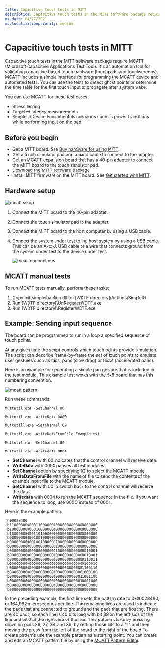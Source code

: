 ```yaml
---
title: Capacitive touch tests in MITT
description: Capacitive touch tests in the MITT software package require MCATT (Microsoft Capacitive Applications Test Tool).
ms.date: 04/27/2021
ms.localizationpriority: medium
---
```


# Capacitive touch tests in MITT

Capacitive touch tests in the MITT software package require MCATT (Microsoft Capacitive Applications Test Tool). It's an automation tool for validating capacitive based touch hardware (touchpads and touchscreens). MCATT includes a simple interface for programming the MCATT device and automated tests. You can use the tests to detect ghost points or determine the time table for the first touch input to propagate after system wake.

You can use MCATT for these test cases:

- Stress testing
- Targeted latency measurements
- SimpleIo/Device Fundamentals scenarios such as power transitions while performing input on the pad.

## Before you begin

- Get a MITT board. See [Buy hardware for using MITT](./multi-interface-test-tool--mitt--.md).
- Get a touch simulator pad and a band cable to connect to the adapter.
- Get an MCATT expansion board that has a 40-pin adapter to connect the MITT board to the touch simulator pad.
- [Download the MITT software package](download-the-mitt-software-package.md)
- Install MITT firmware on the MITT board. See [Get started with MITT](./get-started-with-mitt---.md).

## Hardware setup

![mcatt setup](images/mcatt-hardware-setup.png)

1. Connect the MITT board to the 40-pin adapter.
2. Connect the touch simulator pad to the adapter.
3. Connect the MITT board to the host computer by using a USB cable.
4. Connect the system under test to the host system by using a USB cable. This can be an A-to-A USB cable or a wire that connects ground from the system under test to the device under test.

    ![mcatt connections](images/mcatt-setup.png)

## MCATT manual tests

To run MCATT tests manually, perform these tasks:

1. Copy mittsimpleioaction.dll to: \[WDTF directory\]\\Actions\\SimpleIO
2. Run \[WDTF directory\]\\UnRegisterWDTF.exe
3. Run \[WDTF directory\]\\RegisterWDTF.exe

## Example: Sending input sequence

The board can be programmed to run in a loop a specified sequence of touch points.

At any given time the script controls which touch points provide simulation. The script can describe frame-by-frame the set of touch points to emulate user gestures such as taps, pans (slow drag) or flicks (accelerated pans).

Here is an example for generating a simple pan gesture that is included in the test module. This example test works with the 5x8 board that has this numbering convention.

![mcatt pattern](images/mcatt-pattern.png)

Run these commands:

`Muttutil.exe -SetChannel 00`

`Muttutil.exe -WriteData 0000`

`Muttutill.exe –SetChannel 02`

`Muttutil.exe –WriteDataFromFile Example.txt`

`Muttutil.exe –SetChannel 00`

`Muttutil.exe –Writedata 0004`

- **SetChannel** with 00 indicates that the control channel will receive data.
- **WriteData** with 0000 pauses all test modules.
- **SetChannel** option by specifying 02 to select the MCATT module.
- **WriteDataFromFile** with the name of file to send the contents of the example input file to the MCATT module.
- **SetChannel** with 00 to switch back to the control channel will receive the data.
- **Writedata** with 0004 to run the MCATT sequence in the file. If you want the sequence to loop, use 000C instead of 0004.

Here is the example pattern:

``` syntax
'h00028480
'b1100000000001100000000000000000000000000
'b1000000000001000000000000000000000000000
'b1000000000011010000000000000000000000000
'b0000000000010010000000000000000000000000
'b0000000000010010000011000000000000000000
'b0000000000000000000011000000000000000000
'b0000000000000000000011000000000000010001
'b0000000000000000000000000000000000010001
'b0000000000000000000000000000000000110011
'b0000000000000000000000000000000000100010
'b0000000000000000000000000000000001100110
'b0000000000000000000000000000000001000100
'b0000000000000000000000000000000011001100
'b0000000000000000000000000000000010001000
'b0000000000000000000000000000000000000000
'b0000000000000000000000000000000000000000
```

In the preceding example, the first line sets the pattern rate to 0x00028480, or 164,992 microseconds per line. The remaining lines are used to indicate the pads that are connected to ground and the pads that are floating. There are 40 pads, so each line is 40 bits long with bit 39 on the left side of the line and bit 0 at the right side of the line. This pattern starts by pressing down on pads 26, 27, 38, and 39, by setting those bits to a "1" and then moving the press from the left of the board to the right of the board
To create patterns use the example pattern as a starting point. You can create and edit an MCATT pattern file by using the [MCATT Pattern Editor](/previous-versions/dn919809(v=vs.85)).
